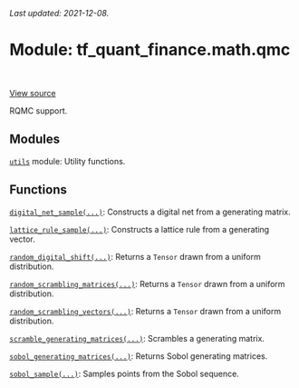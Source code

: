 <!--
This file is generated by a tool. Do not edit directly.
For open-source contributions the docs will be updated automatically.
-->

*Last updated: 2021-12-08.*

<div itemscope itemtype="http://developers.google.com/ReferenceObject">
<meta itemprop="name" content="tf_quant_finance.math.qmc" />
<meta itemprop="path" content="Stable" />
</div>

# Module: tf_quant_finance.math.qmc

<!-- Insert buttons and diff -->

<table class="tfo-notebook-buttons tfo-api" align="left">
</table>

<a target="_blank" href="https://github.com/google/tf-quant-finance/blob/master/tf_quant_finance/math/qmc/__init__.py">View source</a>



RQMC support.



## Modules

[`utils`](../../tf_quant_finance/math/qmc/utils.md) module: Utility functions.

## Functions

[`digital_net_sample(...)`](../../tf_quant_finance/math/qmc/digital_net_sample.md): Constructs a digital net from a generating matrix.

[`lattice_rule_sample(...)`](../../tf_quant_finance/math/qmc/lattice_rule_sample.md): Constructs a lattice rule from a generating vector.

[`random_digital_shift(...)`](../../tf_quant_finance/math/qmc/random_digital_shift.md): Returns a `Tensor` drawn from a uniform distribution.

[`random_scrambling_matrices(...)`](../../tf_quant_finance/math/qmc/random_scrambling_matrices.md): Returns a `Tensor` drawn from a uniform distribution.

[`random_scrambling_vectors(...)`](../../tf_quant_finance/math/qmc/random_scrambling_vectors.md): Returns a `Tensor` drawn from a uniform distribution.

[`scramble_generating_matrices(...)`](../../tf_quant_finance/math/qmc/scramble_generating_matrices.md): Scrambles a generating matrix.

[`sobol_generating_matrices(...)`](../../tf_quant_finance/math/qmc/sobol_generating_matrices.md): Returns Sobol generating matrices.

[`sobol_sample(...)`](../../tf_quant_finance/math/qmc/sobol_sample.md): Samples points from the Sobol sequence.

